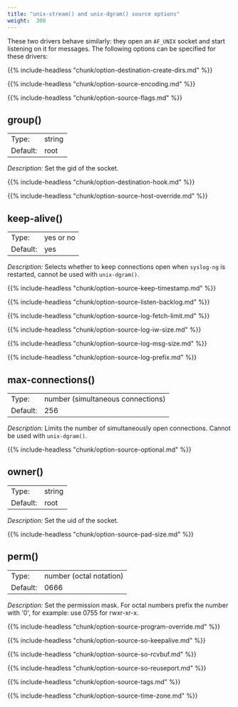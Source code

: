 ```yaml
---
title: "unix-stream() and unix-dgram() source options"
weight:  300
---
```

<!-- DISCLAIMER: This file is based on the syslog-ng Open Source Edition documentation https://github.com/balabit/syslog-ng-ose-guides/commit/2f4a52ee61d1ea9ad27cb4f3168b95408fddfdf2 and is used under the terms of The syslog-ng Open Source Edition Documentation License. The file has been modified by Axoflow. -->

These two drivers behave similarly: they open an `AF_UNIX` socket and start listening on it for messages. The following options can be specified for these drivers:

{{% include-headless "chunk/option-destination-create-dirs.md" %}}

{{% include-headless "chunk/option-source-encoding.md" %}}

{{% include-headless "chunk/option-source-flags.md" %}}


## group()

|          |        |
| -------- | ------ |
| Type:    | string |
| Default: | root   |

*Description:* Set the gid of the socket.


{{% include-headless "chunk/option-destination-hook.md" %}}

{{% include-headless "chunk/option-source-host-override.md" %}}


## keep-alive()

|          |           |
| -------- | --------- |
| Type:    | yes or no |
| Default: | yes       |

*Description:* Selects whether to keep connections open when `syslog-ng` is restarted, cannot be used with `unix-dgram()`.


{{% include-headless "chunk/option-source-keep-timestamp.md" %}}

{{% include-headless "chunk/option-source-listen-backlog.md" %}}

{{% include-headless "chunk/option-source-log-fetch-limit.md" %}}

{{% include-headless "chunk/option-source-log-iw-size.md" %}}

{{% include-headless "chunk/option-source-log-msg-size.md" %}}

{{% include-headless "chunk/option-source-log-prefix.md" %}}


## max-connections()

|          |                                   |
| -------- | --------------------------------- |
| Type:    | number (simultaneous connections) |
| Default: | 256                               |

*Description:* Limits the number of simultaneously open connections. Cannot be used with `unix-dgram()`.


{{% include-headless "chunk/option-source-optional.md" %}}


## owner()

|          |        |
| -------- | ------ |
| Type:    | string |
| Default: | root   |

*Description:* Set the uid of the socket.


{{% include-headless "chunk/option-source-pad-size.md" %}}


## perm()

|          |                         |
| -------- | ----------------------- |
| Type:    | number (octal notation) |
| Default: | 0666                    |

*Description:* Set the permission mask. For octal numbers prefix the number with '0', for example: use 0755 for rwxr-xr-x.


{{% include-headless "chunk/option-source-program-override.md" %}}

{{% include-headless "chunk/option-source-so-keepalive.md" %}}

{{% include-headless "chunk/option-source-so-rcvbuf.md" %}}

{{% include-headless "chunk/option-source-so-reuseport.md" %}}

{{% include-headless "chunk/option-source-tags.md" %}}

{{% include-headless "chunk/option-source-time-zone.md" %}}
